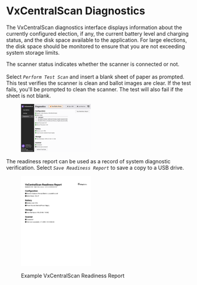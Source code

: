 # VxCentralScan Diagnostics

The VxCentralScan diagnostics interface displays information about the currently configured election, if any, the current battery level and charging status, and the disk space available to the application. For large elections, the disk space should be monitored to ensure that you are not exceeding system storage limits.&#x20;

The scanner status indicates whether the scanner is connected or not. \
\
Select _`Perform Test Scan`_ and insert a blank sheet of paper as prompted. This test verifies the scanner is clean and ballot images are clear.  If the test fails, you'll be prompted to clean the scanner. The test will also fail if the sheet is not blank.&#x20;

<figure><img src="../.gitbook/assets/cs-diagnostics.png" alt="" width="188"><figcaption></figcaption></figure>

The readiness report can be used as a record of system diagnostic verification.  Select _`Save Readiness Report`_ to save a copy to a USB drive.&#x20;

<figure><img src="../.gitbook/assets/readiness-report-1 (1).png" alt="" width="188"><figcaption><p>Example VxCentralScan Readiness Report</p></figcaption></figure>
